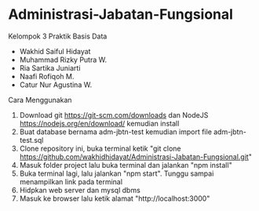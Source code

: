 # Administrasi-Jabatan-Fungsional

Kelompok 3 Praktik Basis Data
- Wakhid Saiful Hidayat
- Muhammad Rizky Putra W.
- Ria Sartika Juniarti
- Naafi Rofiqoh M.
- Catur Nur Agustina W.

Cara Menggunakan
1. Download git https://git-scm.com/downloads dan NodeJS https://nodejs.org/en/download/ kemudian install
2. Buat database bernama adm-jbtn-test kemudian import file adm-jbtn-test.sql
3. Clone repository ini, buka terminal ketik "git clone https://github.com/wakhidhidayat/Administrasi-Jabatan-Fungsional.git"
4. Masuk folder project lalu buka terminal dan jalankan "npm install"
5. Buka terminal lagi, lalu jalankan "npm start". Tunggu sampai menampilkan link pada terminal
6. Hidpkan web server dan mysql dbms
7. Masuk ke browser lalu ketik alamat "http://localhost:3000"
